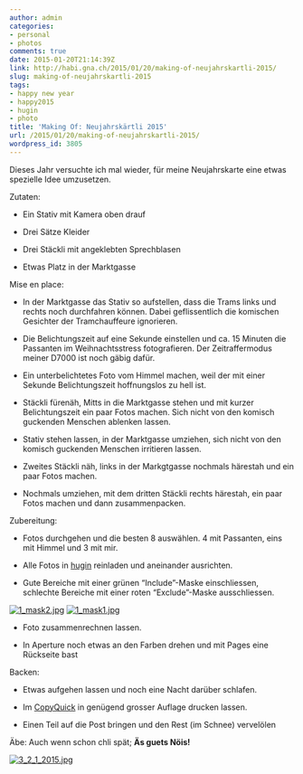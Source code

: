 ```yaml
---
author: admin
categories:
- personal
- photos
comments: true
date: 2015-01-20T21:14:39Z
link: http://habi.gna.ch/2015/01/20/making-of-neujahrskartli-2015/
slug: making-of-neujahrskartli-2015
tags:
- happy new year
- happy2015
- hugin
- photo
title: 'Making Of: Neujahrskärtli 2015'
url: /2015/01/20/making-of-neujahrskartli-2015/
wordpress_id: 3805
---
```


Dieses Jahr versuchte ich mal wieder, für meine Neujahrskarte eine etwas spezielle Idee umzusetzen.

Zutaten:




    
  * Ein Stativ mit Kamera oben drauf

    
  * Drei Sätze Kleider

    
  * Drei Stäckli mit angeklebten Sprechblasen

    
  * Etwas Platz in der Marktgasse



Mise en place:


    
  * In der Marktgasse das Stativ so aufstellen, dass die Trams links und rechts noch durchfahren können. Dabei geflissentlich die komischen Gesichter der Tramchauffeure ignorieren.

    
  * Die Belichtungszeit auf eine Sekunde einstellen und ca. 15 Minuten die Passanten im Weihnachtsstress fotografieren. Der Zeitraffermodus meiner D7000 ist noch gäbig dafür.

    
  * Ein unterbelichtetes Foto vom Himmel machen, weil der mit einer Sekunde Belichtungszeit hoffnungslos zu hell ist.

    
  * Stäckli fürenäh, Mitts in die Marktgasse stehen und mit kurzer Belichtungszeit ein paar Fotos machen. Sich nicht von den komisch guckenden Menschen ablenken lassen.

    
  * Stativ stehen lassen, in der Marktgasse umziehen, sich nicht von den komisch guckenden Menschen irritieren lassen.

    
  * Zweites Stäckli näh, links in der Markgtgasse nochmals härestah und ein paar Fotos machen.

    
  * Nochmals umziehen, mit dem dritten Stäckli rechts härestah, ein paar Fotos machen und dann zusammenpacken.



Zubereitung:


    
  * Fotos durchgehen und die besten 8 auswählen. 4 mit Passanten, eins mit Himmel und 3 mit mir.

    
  * Alle Fotos in [hugin](http://hugin.sf.net) reinladen und aneinander ausrichten.

    
  * Gute Bereiche mit einer grünen “Include”-Maske einschliessen, schlechte Bereiche mit einer roten “Exclude”-Maske ausschliessen.



[![1_mask2.jpg](http://habi.gna.ch/wp-content/uploads/2015/01/1_mask2-1024x456.jpg)](http://habi.gna.ch/wp-content/uploads/2015/01/1_mask2.jpg)
[![1_mask1.jpg](http://habi.gna.ch/wp-content/uploads/2015/01/1_mask1-1024x458.jpg)](http://habi.gna.ch/wp-content/uploads/2015/01/1_mask1.jpg)




    
  * Foto zusammenrechnen lassen.

    
  * In Aperture noch etwas an den Farben drehen und mit Pages eine Rückseite bast



Backen:


    
  * Etwas aufgehen lassen und noch eine Nacht darüber schlafen.

    
  * Im [CopyQuick](http://www.copyquick.ch) in genügend grosser Auflage drucken lassen.

    
  * Einen Teil auf die Post bringen und den Rest (im Schnee) vervelölen





Äbe: Auch wenn schon chli spät; **Äs guets Nöis!**

[![3_2_1_2015.jpg](http://habi.gna.ch/wp-content/uploads/2015/01/3_2_1_2015-1024x719.jpg)](http://habi.gna.ch/wp-content/uploads/2015/01/3_2_1_2015.jpg)
